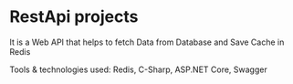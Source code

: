 # RestApi projects

It is a Web API that helps to fetch Data from Database and Save Cache in Redis

Tools \& technologies used: Redis, C-Sharp, ASP.NET Core, Swagger
